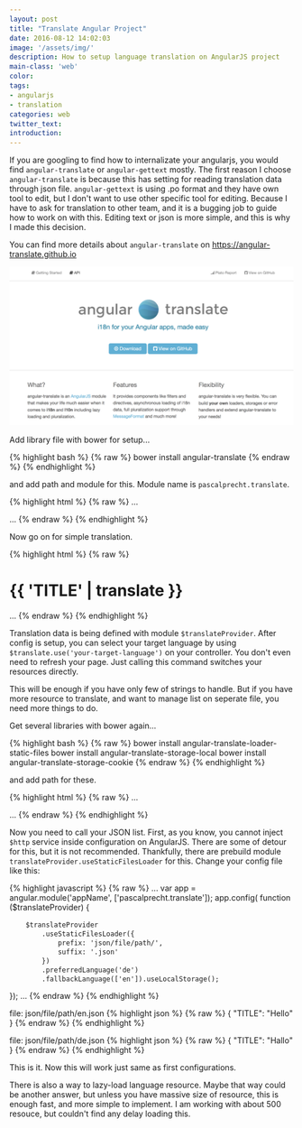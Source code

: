 ```yaml
---
layout: post
title: "Translate Angular Project"
date: 2016-08-12 14:02:03
image: '/assets/img/'
description: How to setup language translation on AngularJS project
main-class: 'web'
color:
tags:
- angularjs
- translation
categories: web
twitter_text:
introduction:
---
```


If you are googling to find how to internalizate your angularjs, you would find `angular-translate` or `angular-gettext` mostly. The first reason I choose `angular-translate` is because this has setting for reading translation data through json file. `angular-gettext` is using .po format and they have own tool to edit, but I don't want to use other specific tool for editing. Because I have to ask for translation to other team, and it is a bugging job to guide how to work on with this. Editing text or json is more simple, and this is why I made this decision.

You can find more details about `angular-translate` on https://angular-translate.github.io

![Screenshot](/assets/post_img/translate_angular_project/main_page.png)

Add library file with bower for setup...

{% highlight bash %}
{% raw %}
bower install angular-translate
{% endraw %}
{% endhighlight %}

and add path and module for this. Module name is `pascalprecht.translate`.

{% highlight html %}
{% raw %}
...
<script src="bower_components/angular-translate/angular-translate.js"></script>
<script>
  var app = angular.module('appName', ['pascalprecht.translate']);
</script>
...
{% endraw %}
{% endhighlight %}

Now go on for simple translation.

{% highlight html %}
{% raw %}
<h1>{{ 'TITLE' | translate }}</h1>
...
<script>
  var app = angular.module('appName', ['pascalprecht.translate']);
  app.config(['$translateProvider', function ($translateProvider) {
    $translateProvider.translations('en', {
      'TITLE': 'Hello',
    });

    $translateProvider.translations('de', {
      'TITLE': 'Hallo',
    });

  }]);

  app.controller('appCtrl'['$scope','$translate', function($scope, $translate){
    $translate.use('en');
  }]);
</script>
{% endraw %}
{% endhighlight %}

Translation data is being defined with module `$translateProvider`. After config is setup, you can select your target language by using `$translate.use('your-target-language')` on your controller. You don't even need to refresh your page. Just calling this command switches your resources directly.

This will be enough if you have only few of strings to handle. But if you have more resource to translate, and want to manage list on seperate file, you need more things to do.

Get several libraries with bower again...

{% highlight bash %}
{% raw %}
bower install angular-translate-loader-static-files
bower install angular-translate-storage-local
bower install angular-translate-storage-cookie
{% endraw %}
{% endhighlight %}

and add path for these.

{% highlight html %}
{% raw %}
...
<script src="bower_components/angular-translate-loader-static-files/angular-translate-loader-static-files.js"></script>
<script src="bower_components/angular-translate-storage-local/angular-translate-storage-local.js"></script>
<script src="bower_components/angular-translate-storage-cookie/angular-translate-storage-cookie.js"></script>
...
{% endraw %}
{% endhighlight %}

Now you need to call your JSON list. First, as you know, you cannot inject `$http` service inside configuration on AngularJS. There are some of detour for this, but it is not recommended. Thankfully, there are prebuild module `translateProvider.useStaticFilesLoader` for this.
Change your config file like this:

{% highlight javascript %}
{% raw %}
...
var app = angular.module('appName', ['pascalprecht.translate']);
app.config(
    function ($translateProvider) {

        $translateProvider
            .useStaticFilesLoader({
                prefix: 'json/file/path/',
                suffix: '.json'
            })
            .preferredLanguage('de')
            .fallbackLanguage(['en']).useLocalStorage();
});
...
{% endraw %}
{% endhighlight %}

file: json/file/path/en.json
{% highlight json %}
{% raw %}
{
  "TITLE": "Hello"
}
{% endraw %}
{% endhighlight %}

file: json/file/path/de.json
{% highlight json %}
{% raw %}
{
  "TITLE": "Hallo"
}
{% endraw %}
{% endhighlight %}

This is it. Now this will work just same as first configurations.

There is also a way to lazy-load language resource. Maybe that way could be another answer, but unless you have massive size of resource, this is enough fast, and more simple to implement. I am working with about 500 resouce, but couldn't find any delay loading this.
